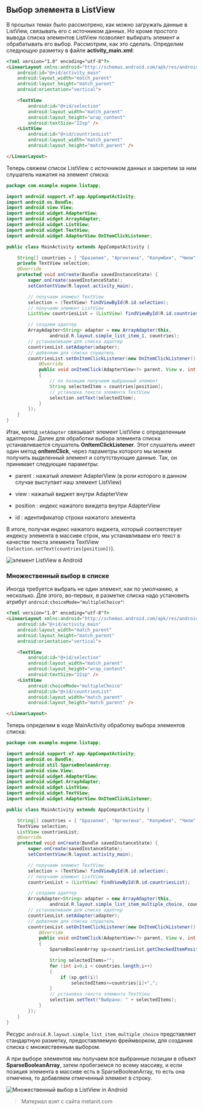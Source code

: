 ## Выбор элемента в ListView

В прошлых темах было рассмотрено, как можно загружать данные в ListView, связывать его с источником данных. Но кроме простого вывода списка элементов ListView позволяет выбирать элемент и обрабатывать его выбор. Рассмотрим, как это сделать. Определим следующую разметку в файле **activity_main.xml**:

```html
<?xml version="1.0" encoding="utf-8"?>
<LinearLayout xmlns:android="http://schemas.android.com/apk/res/android"
    android:id="@+id/activity_main"
    android:layout_width="match_parent"
    android:layout_height="match_parent"
    android:orientation="vertical">

    <TextView
        android:id="@+id/selection"
        android:layout_width="match_parent"
        android:layout_height="wrap_content"
        android:textSize="22sp" />
    <ListView
        android:id="@+id/countriesList"
        android:layout_width="match_parent"
        android:layout_height="match_parent" />

</LinearLayout>
```

Теперь свяжем список ListView с источником данных и закрепим за ним слушатель нажатия на элемент списка:

```java
package com.example.eugene.listapp;

import android.support.v7.app.AppCompatActivity;
import android.os.Bundle;
import android.view.View;
import android.widget.AdapterView;
import android.widget.ArrayAdapter;
import android.widget.ListView;
import android.widget.TextView;
import android.widget.AdapterView.OnItemClickListener;

public class MainActivity extends AppCompatActivity {

    String[] countries = { "Бразилия", "Аргентина", "Колумбия", "Чили", "Уругвай"};
    private TextView selection;
    @Override
    protected void onCreate(Bundle savedInstanceState) {
        super.onCreate(savedInstanceState);
        setContentView(R.layout.activity_main);

        // получаем элемент TextView
        selection = (TextView) findViewById(R.id.selection);
        // получаем элемент ListView
        ListView countriesList = (ListView) findViewById(R.id.countriesList);

        // создаем адаптер
        ArrayAdapter<String> adapter = new ArrayAdapter(this,
                android.R.layout.simple_list_item_1, countries);
        // устанавливаем для списка адаптер
        countriesList.setAdapter(adapter);
        // добвляем для списка слушатель
        countriesList.setOnItemClickListener(new OnItemClickListener() {
            @Override
            public void onItemClick(AdapterView<?> parent, View v, int position, long id)
            {
                // по позиции получаем выбранный элемент
                String selectedItem = countries[position];
                // установка текста элемента TextView
                selection.setText(selectedItem);
            }
        });
    }
}
```

Итак, метод `setAdapter` связывает элемент ListView с определенным адаптером. Далее для обработки выбора элемента списка устанавливается слушатель **OnItemClickListener**. Этот слушатель имеет один метод **onItemClick**, через параметры которого мы можем получить выделенный элемент и сопутствующие данные. Так, он принимает следующие параметры:

- parent : нажатый элемент AdapterView (в роли которого в данном случае выступает наш элемент ListView)

- view : нажатый виджет внутри AdapterView

- position : индекс нажатого виждета внутри AdapterView

- id : идентификатор строки нажатого элемента

В итоге, получая индекс нажатого виджета, который соответствует индексу элемента в массиве строк, мы устанавливаем его текст в качестве текста элемента TextView (`selection.setText(countries[position])`).

![элемент ListView в Android](https://metanit.com/java/android/pics/listview1.png)

### Множественный выбор в списке

Иногда требуется выбрать не один элемент, как по умолчанию, а несколько. Для этого, во-первых, в разметке списка надо установить атрибут `android:choiceMode="multipleChoice"`:

```html
<?xml version="1.0" encoding="utf-8"?>
<LinearLayout xmlns:android="http://schemas.android.com/apk/res/android"
    android:id="@+id/activity_main"
    android:layout_width="match_parent"
    android:layout_height="match_parent"
    android:orientation="vertical">

    <TextView
        android:id="@+id/selection"
        android:layout_width="match_parent"
        android:layout_height="wrap_content"
        android:textSize="22sp" />
    <ListView
        android:choiceMode="multipleChoice"
        android:id="@+id/countriesList"
        android:layout_width="match_parent"
        android:layout_height="match_parent" />

</LinearLayout>
```

Теперь определим в коде MainActivity обработку выбора элементов списка:

```java
package com.example.eugene.listapp;

import android.support.v7.app.AppCompatActivity;
import android.os.Bundle;
import android.util.SparseBooleanArray;
import android.view.View;
import android.widget.AdapterView;
import android.widget.ArrayAdapter;
import android.widget.ListView;
import android.widget.TextView;
import android.widget.AdapterView.OnItemClickListener;

public class MainActivity extends AppCompatActivity {

    String[] countries = { "Бразилия", "Аргентина", "Колумбия", "Чили", "Уругвай"};
    TextView selection;
    ListView countriesList;
    @Override
    protected void onCreate(Bundle savedInstanceState) {
        super.onCreate(savedInstanceState);
        setContentView(R.layout.activity_main);

        // получаем элемент TextView
        selection = (TextView) findViewById(R.id.selection);
        // получаем элемент ListView
        countriesList = (ListView) findViewById(R.id.countriesList);

        // создаем адаптер
        ArrayAdapter<String> adapter = new ArrayAdapter(this,
                android.R.layout.simple_list_item_multiple_choice, countries);
        // устанавливаем для списка адаптер
        countriesList.setAdapter(adapter);
        // добвляем для списка слушатель
        countriesList.setOnItemClickListener(new OnItemClickListener() {
            @Override
            public void onItemClick(AdapterView<?> parent, View v, int position, long id)
            {
                SparseBooleanArray sp=countriesList.getCheckedItemPositions();

                String selectedItems="";
                for (int i=0;i < countries.length;i++)
                {
                    if (sp.get(i))
                        selectedItems+=countries[i]+",";
                }
                // установка текста элемента TextView
                selection.setText("Выбрано: " + selectedItems);
            }
        });
    }
}
```

Ресурс `android.R.layout.simple_list_item_multiple_choice` представляет стандартную разметку, предоставляемую фреймворком, для создания списка с множественным выбором.

А при выборе элементов мы получаем все выбранные позиции в объект **SparseBooleanArray**, затем пробегаемся по всему массиву, и если позиция элемента в массиве есть в SparseBooleanArray, то есть она отмечена, то добавляем отмеченный элемент в строку.

![Множественный выбор в ListView in Android](https://metanit.com/java/android/pics/multiplechoicelist1.png)


> Материал взят с сайта metanit.com